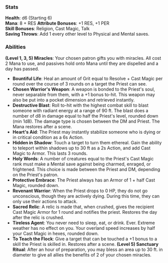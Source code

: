 ### Stats
**Health**: d6 (Starting 6)  
**Mana**: 8 + RES
**Attribute Bonuses**: +1 RES, +1 PER  
**Skill Bonuses**:  Religion, Cast Magic, Talk  
**Saving Throws**: Add 1 every other level to Physical and Mental saves.
 
### Abilities
**(Level 1, 3, 5) Miracles**: Your chosen patron gifts you with miracles. All cost 2 Mana to use, and passives hold onto Mana until they are dispelled and a day has passed. 
- **Bountiful Life**: Heal an amount of Grit equal to Resolve + Cast Magic per round over the course of 3 rounds on a target the Priest can see.
- **Chosen Warrior's Weapon**: A weapon is bonded to the Priest's soul, never separable from them, with a +1 bonus to-hit. This weapon may also be put into a pocket dimension and retrieved instantly.
- **Destructive Blast**: Roll to-hit with the highest combat skill to blast someone with radiant energy at a range of 90 ft. The blast does a number of d8 in damage equal to half the Priest's level, rounded down (min 1d8). The damage type is chosen between the DM and Priest. The Mana restores after a scene.
- **Heart's Aid**: The Priest may instantly stabilize someone who is dying or in critical condition as a 6s Action.  
- **Hidden in Shadow**: Touch a target to turn them ethereal. Gain the ability to teleport within shadows up to 30 ft as a 2s Action, and add Cast Magic to Armor. This lasts 3 rounds.
- **Holy Words**: A number of creatures equal to the Priest's Cast Magic rank must make a Mental save against being charmed, enraged, or frightened. This choice is made between the Priest and DM, depending on the Priest's patron.
- **Protective Embrace**: The Priest always has an Armor of 1 + half Cast Magic, rounded down.
- **Revenant Warrior**: When the Priest drops to 0 HP, they do not go unconscious, though they are actively dying. During this time, they can only use their actions to attack. 
- **Sacred Relic**: A relic is made that, when crushed, gives the recipient Cast Magic Armor for 1 round and notifies the priest. Restores the day after the relic is crushed.
- **Tireless Agent**: You never need to sleep, eat, or drink. Ever. Extreme weather has no effect on you. Your overland speed increases by half your Cast Magic in hexes, rounded down.
- **To Teach the Flock**: Give a target that can be touched a +1 bonus to a skill the Priest is skilled in. Restores after a scene.
**(Level 5) Sanctuary Ritual**: After an hour of preparation, you may bless an area up to 30 ft. in diameter to give all allies the benefits of 2 of your chosen miracles.